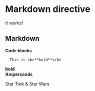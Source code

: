  # Markdown directive
  *It works!*  
  ## Markdown

  **Code blocks**

      This is <b>**bold**</b>
  **bold**  
  **Ampersands**

  Star Trek & Star Wars
